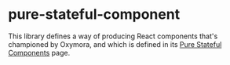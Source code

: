# pure-stateful-component

This library defines a way of producing React components that's championed by Oxymora, and which is defined in its [Pure Stateful Components](https://github.com/dchambers/oxymora-monorepo/tree/master/docs/PURE_STATEFUL_COMPONENTS.md) page.
